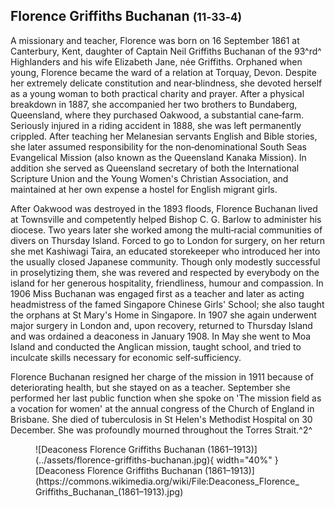 ## Florence Griffiths Buchanan <small>(11‑33‑4)</small>

A missionary and teacher, Florence was born on 16 September 1861 at Canterbury, Kent, daughter of Captain Neil Griffiths Buchanan of the 93^rd^ Highlanders and his wife Elizabeth Jane, née Griffiths. Orphaned when young, Florence became the ward of a relation at Torquay, Devon. Despite her extremely delicate constitution and near‑blindness, she devoted herself as a young woman to both practical charity and prayer. After a physical breakdown in 1887, she accompanied her two brothers to Bundaberg, Queensland, where they purchased Oakwood, a substantial cane‑farm. Seriously injured in a riding accident in 1888, she was left permanently crippled. After teaching her Melanesian servants English and Bible stories, she later assumed responsibility for the non‑denominational South Seas Evangelical Mission (also known as the Queensland Kanaka Mission). In addition she served as Queensland secretary of both the International Scripture Union and the Young Women's Christian Association, and maintained at her own expense a hostel for English migrant girls.

After Oakwood was destroyed in the 1893 floods, Florence Buchanan lived at Townsville and competently helped Bishop C. G. Barlow to administer his diocese. Two years later she worked among the multi‑racial communities of divers on Thursday Island. Forced to go to London for surgery, on her return she met Kashiwagi Taira, an educated storekeeper who introduced her into the usually closed Japanese community. Though only modestly successful in proselytizing them, she was revered and respected by everybody on the island for her generous hospitality, friendliness, humour and compassion. In 1906 Miss Buchanan was engaged first as a teacher and later as acting headmistress of the famed Singapore Chinese Girls' School; she also taught the orphans at St Mary's Home in Singapore. In 1907 she again underwent major surgery in London and, upon recovery, returned to Thursday Island and was ordained a deaconess in January 1908. In May she went to Moa Island and conducted the Anglican mission, taught school, and tried to inculcate skills necessary for economic self‑sufficiency.

Florence Buchanan resigned her charge of the mission in 1911 because of deteriorating health, but she stayed on as a teacher. September she performed her last public function when she spoke on 'The mission field as a vocation for women' at the annual congress of the Church of England in Brisbane. She died of tuberculosis in St Helen's Methodist Hospital on 30 December. She was profoundly mourned throughout the Torres Strait.^2^

<figure markdown>
  ![Deaconess Florence Griffiths Buchanan (1861–1913)](../assets/florence-griffiths-buchanan.jpg){ width="40%" }
  <figcaption markdown>[Deaconess Florence Griffiths Buchanan (1861–1913)](https://commons.wikimedia.org/wiki/File:Deaconess_Florence_Griffiths_Buchanan_(1861–1913).jpg)</figcaption>
</figure>
